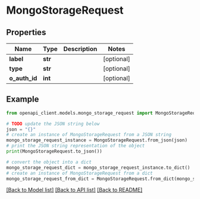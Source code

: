 # MongoStorageRequest


## Properties

Name | Type | Description | Notes
------------ | ------------- | ------------- | -------------
**label** | **str** |  | [optional] 
**type** | **str** |  | [optional] 
**o_auth_id** | **int** |  | [optional] 

## Example

```python
from openapi_client.models.mongo_storage_request import MongoStorageRequest

# TODO update the JSON string below
json = "{}"
# create an instance of MongoStorageRequest from a JSON string
mongo_storage_request_instance = MongoStorageRequest.from_json(json)
# print the JSON string representation of the object
print(MongoStorageRequest.to_json())

# convert the object into a dict
mongo_storage_request_dict = mongo_storage_request_instance.to_dict()
# create an instance of MongoStorageRequest from a dict
mongo_storage_request_from_dict = MongoStorageRequest.from_dict(mongo_storage_request_dict)
```
[[Back to Model list]](../README.md#documentation-for-models) [[Back to API list]](../README.md#documentation-for-api-endpoints) [[Back to README]](../README.md)


